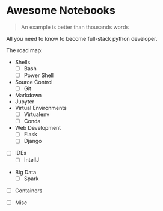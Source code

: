# Awesome Notebooks

> An example is better than thousands words

All you need to know to become full-stack python developer.

The road map:

- Shells
   - [ ] Bash 
   - [ ] Power Shell
- Source Control
   - [ ] Git
- Markdown    
- Jupyter
- Virtual Environments
    - [ ] Virtualenv
    - [ ] Conda
- Web Development
   - [ ] Flask
   - [ ] Django
- [ ] IDEs
   - [ ] IntelIJ
- Big Data
  - [ ] Spark
- [ ] Containers
- [ ] Misc


 
